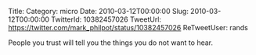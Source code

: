 Title: 
Category: micro
Date: 2010-03-12T00:00:00
Slug: 2010-03-12T00:00:00
TwitterId: 10382457026
TweetUrl: https://twitter.com/mark_philpot/status/10382457026
ReTweetUser: rands

<i class="fa fa-retweet" aria-hidden="true"></i> People you trust will tell you the things you do not want to hear.